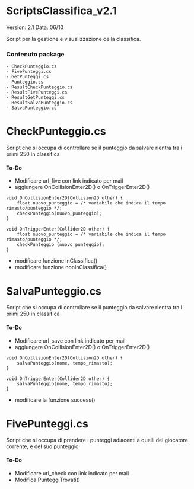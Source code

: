 # ScriptsClassifica_v2.1

Version: 2.1
Data: 06/10



Script per la gestione e visualizzazione della classifica.  

### Contenuto package

```
- CheckPunteggio.cs
- FivePunteggi.cs
- GetPunteggi.cs
- Punteggio.cs
- ResultCheckPunteggio.cs
- ResultFivePunteggi.cs
- ResultGetPunteggi.cs
- ResultSalvaPunteggio.cs
- SalvaPunteggio.cs
```






# CheckPunteggio.cs

Script che si occupa di controllare se il punteggio da salvare rientra tra i primi 250 in classifica

#### To-Do
- Modificare url_five con link indicato per mail
- aggiungere OnCollisionEnter2D() o OnTriggerEnter2D()
```
void OnCollisionEnter2D(Collision2D other) {
	float nuovo_punteggio = /* variabile che indica il tempo rimasto/punteggio */;
	checkPunteggio(nuovo_punteggio);
}

void OnTriggerEnter(Collider2D other) {
	float nuovo_punteggio = /* variabile che indica il tempo rimasto/punteggio */;
	checkPunteggio (nuovo_punteggio);
}
```

- modificare funzione inClassifica()
- modificare funzione nonInClassifica()




# SalvaPunteggio.cs

Script che si occupa di controllare se il punteggio da salvare rientra tra i primi 250 in classifica

#### To-Do
- Modificare url_save con link indicato per mail
- aggiungere OnCollisionEnter2D() o OnTriggerEnter2D()
```
void OnCollisionEnter2D(Collision2D other) {
	salvaPunteggio(nome, tempo_rimasto);
}

void OnTriggerEnter(Collider2D other) {
	salvaPunteggio(nome, tempo_rimasto);
}
```
- modificare la funzione success()



# FivePunteggi.cs

Script che si occupa di prendere i punteggi adiacenti a quelli del giocatore corrente, e del suo punteggio

#### To-Do
- Modificare url_check con link indicato per mail
- Modifica PunteggiTrovati()

